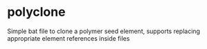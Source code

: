 polyclone
=========

Simple bat file to clone a polymer seed element, supports replacing appropriate element references inside files
